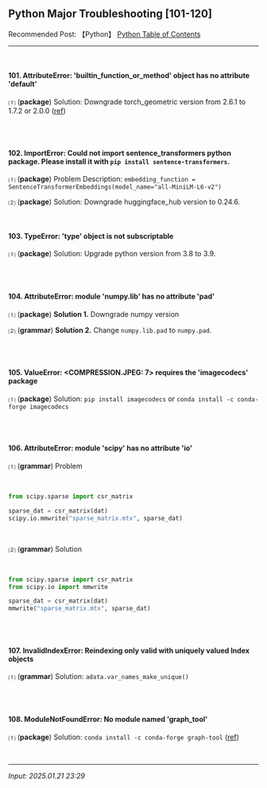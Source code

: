 ## **Python Major Troubleshooting [101-120]**

Recommended Post: 【Python】 [Python Table of Contents](https://jb243.github.io/pages/786)

---

<br>

#### **101. AttributeError: 'builtin_function_or_method' object has no attribute 'default'**

⑴ (****package****) Solution: Downgrade torch_geometric version from 2.6.1 to 1.7.2 or 2.0.0 ([ref](https://github.com/pyg-team/pytorch_geometric/discussions/9683))

<br>

<br>

#### **102. ImportError: Could not import sentence_transformers python package. Please install it with `pip install sentence-transformers`.**

⑴ (****package****) Problem Description: `embedding_function = SentenceTransformerEmbeddings(model_name="all-MiniLM-L6-v2")`

⑵ (****package****) Solution: Downgrade huggingface_hub version to 0.24.6.

<br>

#### **103. TypeError: 'type' object is not subscriptable**

⑴ (**package**) Solution: Upgrade python version from 3.8 to 3.9.

<br> 

<br>

#### **104. AttributeError: module 'numpy.lib' has no attribute 'pad'**

⑴ (**package**) **Solution 1.** Downgrade numpy version

⑵ (**grammar**) **Solution 2.** Change `numpy.lib.pad` to `numpy.pad`.

<br> 

<br>

#### **105. ValueError: <COMPRESSION.JPEG: 7> requires the 'imagecodecs' package**

⑴  (**package**) Solution: `pip install imagecodecs` or `conda install -c conda-forge imagecodecs`

<br>

<br>

#### **106. AttributeError: module 'scipy' has no attribute 'io'**

⑴ (**grammar**) Problem

<br>

```python
from scipy.sparse import csr_matrix

sparse_dat = csr_matrix(dat)
scipy.io.mmwrite("sparse_matrix.mtx", sparse_dat)
```

<br>

⑵ (**grammar**) Solution 

<br>
 
```python
from scipy.sparse import csr_matrix
from scipy.io import mmwrite

sparse_dat = csr_matrix(dat)
mmwrite("sparse_matrix.mtx", sparse_dat)
```

<br>

<br>

#### 107. InvalidIndexError: Reindexing only valid with uniquely valued Index objects

⑴ (**grammar**) Solution: `adata.var_names_make_unique()`

<br>

<br>

#### 108. ModuleNotFoundError: No module named 'graph_tool'

⑴ (**package**) Solution: `conda install -c conda-forge graph-tool` ([ref](https://graph-tool.skewed.de/installation.html))

<br>

---

_Input: 2025.01.21 23:29_
